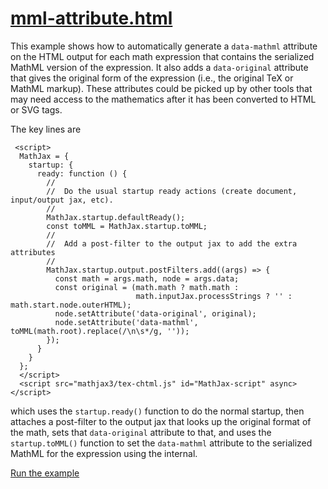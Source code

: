 # [mml-attribute.html](https://mathjax.github.io/mj3-demos/mml-attribute.html)

This example shows how to automatically generate a `data-mathml` attribute on the HTML output for each math expression that contains the serialized MathML version of the expression.  It also adds a `data-original` attribute that gives the original form of the expression (i.e., the original TeX or MathML markup).  These attributes could be picked up by other tools that may need access to the mathematics after it has been converted to HTML or SVG tags.

The key lines are

```
 <script>
  MathJax = {
    startup: {
      ready: function () {
        //
        //  Do the usual startup ready actions (create document, input/output jax, etc).
        //
        MathJax.startup.defaultReady();
        const toMML = MathJax.startup.toMML;
        //
        //  Add a post-filter to the output jax to add the extra attributes
        //
        MathJax.startup.output.postFilters.add((args) => {
          const math = args.math, node = args.data;
          const original = (math.math ? math.math :
                            math.inputJax.processStrings ? '' : math.start.node.outerHTML);
          node.setAttribute('data-original', original);
          node.setAttribute('data-mathml', toMML(math.root).replace(/\n\s*/g, ''));
        });
      }
    }
  };
  </script>
  <script src="mathjax3/tex-chtml.js" id="MathJax-script" async></script>
```

which uses the `startup.ready()` function to do the normal startup, then attaches a post-filter to the output jax that looks up the original format of the math, sets that `data-original` attribute to that, and uses the `startup.toMML()` function to set the `data-mathml` attribute to the serialized MathML for the expression using the internal.

[Run the example](https://mathjax.github.io/mj3-demos/mml-attribute.html)

